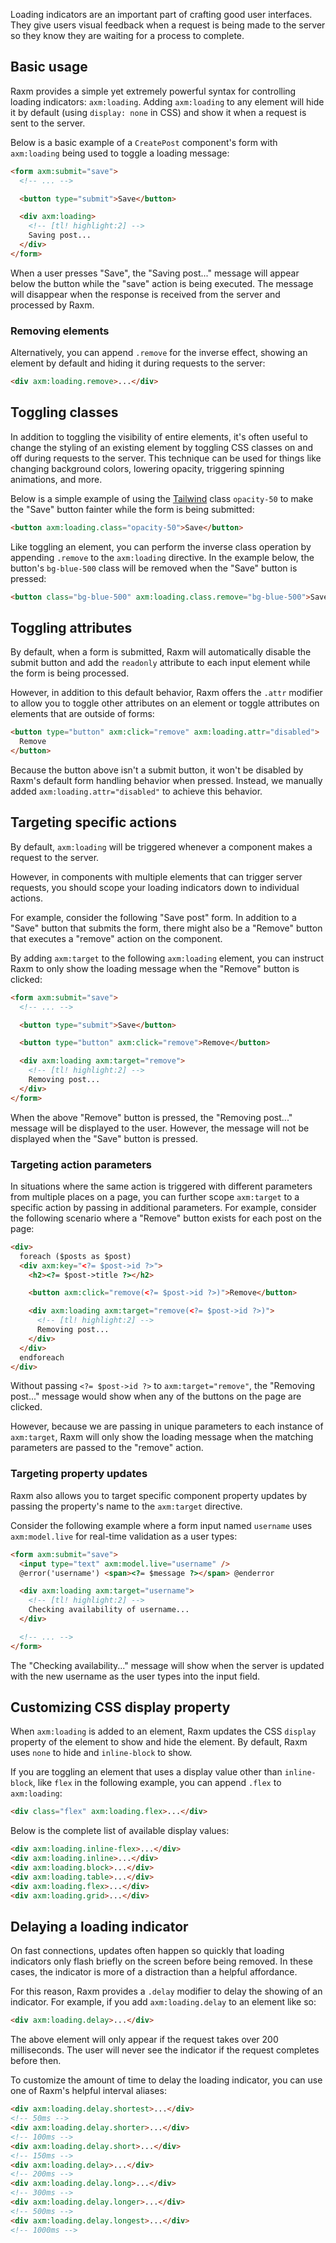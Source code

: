 Loading indicators are an important part of crafting good user interfaces. They give users visual feedback when a request is being made to the server so they know they are waiting for a process to complete.

## Basic usage

Raxm provides a simple yet extremely powerful syntax for controlling loading indicators: `axm:loading`. Adding `axm:loading` to any element will hide it by default (using `display: none` in CSS) and show it when a request is sent to the server.

Below is a basic example of a `CreatePost` component's form with `axm:loading` being used to toggle a loading message:

```html
<form axm:submit="save">
  <!-- ... -->

  <button type="submit">Save</button>

  <div axm:loading>
    <!-- [tl! highlight:2] -->
    Saving post...
  </div>
</form>
```

When a user presses "Save", the "Saving post..." message will appear below the button while the "save" action is being executed. The message will disappear when the response is received from the server and processed by Raxm.

### Removing elements

Alternatively, you can append `.remove` for the inverse effect, showing an element by default and hiding it during requests to the server:

```html
<div axm:loading.remove>...</div>
```

## Toggling classes

In addition to toggling the visibility of entire elements, it's often useful to change the styling of an existing element by toggling CSS classes on and off during requests to the server. This technique can be used for things like changing background colors, lowering opacity, triggering spinning animations, and more.

Below is a simple example of using the [Tailwind](https://tailwindcss.com/) class `opacity-50` to make the "Save" button fainter while the form is being submitted:

```html
<button axm:loading.class="opacity-50">Save</button>
```

Like toggling an element, you can perform the inverse class operation by appending `.remove` to the `axm:loading` directive. In the example below, the button's `bg-blue-500` class will be removed when the "Save" button is pressed:

```html
<button class="bg-blue-500" axm:loading.class.remove="bg-blue-500">Save</button>
```

## Toggling attributes

By default, when a form is submitted, Raxm will automatically disable the submit button and add the `readonly` attribute to each input element while the form is being processed.

However, in addition to this default behavior, Raxm offers the `.attr` modifier to allow you to toggle other attributes on an element or toggle attributes on elements that are outside of forms:

```html
<button type="button" axm:click="remove" axm:loading.attr="disabled">
  Remove
</button>
```

Because the button above isn't a submit button, it won't be disabled by Raxm's default form handling behavior when pressed. Instead, we manually added `axm:loading.attr="disabled"` to achieve this behavior.

## Targeting specific actions

By default, `axm:loading` will be triggered whenever a component makes a request to the server.

However, in components with multiple elements that can trigger server requests, you should scope your loading indicators down to individual actions.

For example, consider the following "Save post" form. In addition to a "Save" button that submits the form, there might also be a "Remove" button that executes a "remove" action on the component.

By adding `axm:target` to the following `axm:loading` element, you can instruct Raxm to only show the loading message when the "Remove" button is clicked:

```html
<form axm:submit="save">
  <!-- ... -->

  <button type="submit">Save</button>

  <button type="button" axm:click="remove">Remove</button>

  <div axm:loading axm:target="remove">
    <!-- [tl! highlight:2] -->
    Removing post...
  </div>
</form>
```

When the above "Remove" button is pressed, the "Removing post..." message will be displayed to the user. However, the message will not be displayed when the "Save" button is pressed.

### Targeting action parameters

In situations where the same action is triggered with different parameters from multiple places on a page, you can further scope `axm:target` to a specific action by passing in additional parameters. For example, consider the following scenario where a "Remove" button exists for each post on the page:

```html
<div>
  foreach ($posts as $post)
  <div axm:key="<?= $post->id ?>">
    <h2><?= $post->title ?></h2>

    <button axm:click="remove(<?= $post->id ?>)">Remove</button>

    <div axm:loading axm:target="remove(<?= $post->id ?>)">
      <!-- [tl! highlight:2] -->
      Removing post...
    </div>
  </div>
  endforeach
</div>
```

Without passing `<?= $post->id ?>` to `axm:target="remove"`, the "Removing post..." message would show when any of the buttons on the page are clicked.

However, because we are passing in unique parameters to each instance of `axm:target`, Raxm will only show the loading message when the matching parameters are passed to the "remove" action.

### Targeting property updates

Raxm also allows you to target specific component property updates by passing the property's name to the `axm:target` directive.

Consider the following example where a form input named `username` uses `axm:model.live` for real-time validation as a user types:

```html
<form axm:submit="save">
  <input type="text" axm:model.live="username" />
  @error('username') <span><?= $message ?></span> @enderror

  <div axm:loading axm:target="username">
    <!-- [tl! highlight:2] -->
    Checking availability of username...
  </div>

  <!-- ... -->
</form>
```

The "Checking availability..." message will show when the server is updated with the new username as the user types into the input field.

## Customizing CSS display property

When `axm:loading` is added to an element, Raxm updates the CSS `display` property of the element to show and hide the element. By default, Raxm uses `none` to hide and `inline-block` to show.

If you are toggling an element that uses a display value other than `inline-block`, like `flex` in the following example, you can append `.flex` to `axm:loading`:

```html
<div class="flex" axm:loading.flex>...</div>
```

Below is the complete list of available display values:

```html
<div axm:loading.inline-flex>...</div>
<div axm:loading.inline>...</div>
<div axm:loading.block>...</div>
<div axm:loading.table>...</div>
<div axm:loading.flex>...</div>
<div axm:loading.grid>...</div>
```

## Delaying a loading indicator

On fast connections, updates often happen so quickly that loading indicators only flash briefly on the screen before being removed. In these cases, the indicator is more of a distraction than a helpful affordance.

For this reason, Raxm provides a `.delay` modifier to delay the showing of an indicator. For example, if you add `axm:loading.delay` to an element like so:

```html
<div axm:loading.delay>...</div>
```

The above element will only appear if the request takes over 200 milliseconds. The user will never see the indicator if the request completes before then.

To customize the amount of time to delay the loading indicator, you can use one of Raxm's helpful interval aliases:

```html
<div axm:loading.delay.shortest>...</div>
<!-- 50ms -->
<div axm:loading.delay.shorter>...</div>
<!-- 100ms -->
<div axm:loading.delay.short>...</div>
<!-- 150ms -->
<div axm:loading.delay>...</div>
<!-- 200ms -->
<div axm:loading.delay.long>...</div>
<!-- 300ms -->
<div axm:loading.delay.longer>...</div>
<!-- 500ms -->
<div axm:loading.delay.longest>...</div>
<!-- 1000ms -->
```
